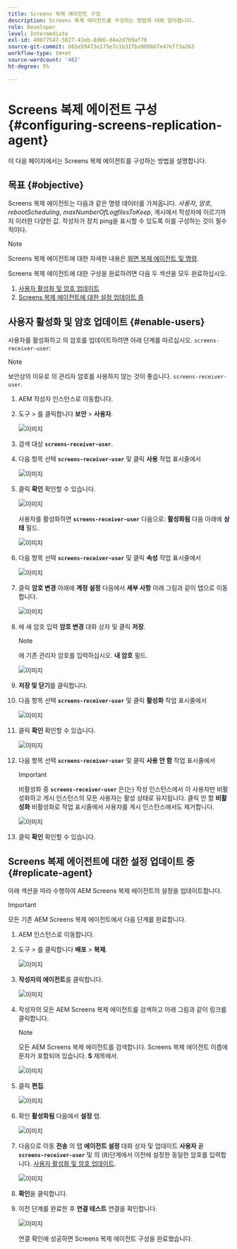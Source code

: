 ```yaml
---
title: Screens 복제 에이전트 구성
description: Screens 복제 에이전트를 구성하는 방법에 대해 알아봅니다.
role: Developer
level: Intermediate
exl-id: 40877547-5027-41eb-8d66-d4a2d7b9af70
source-git-commit: b65e59473e175e7c1b31fba900bb7e47eff3a263
workflow-type: tm+mt
source-wordcount: '462'
ht-degree: 5%

---
```


# Screens 복제 에이전트 구성 {#configuring-screens-replication-agent}

이 다음 페이지에서는 Screens 복제 에이전트를 구성하는 방법을 설명합니다.

## 목표 {#objective}

Screens 복제 에이전트는 다음과 같은 명령 데이터를 가져옵니다. *사용자*, *암호*, *rebootScheduling*, *maxNumberOfLogfilesToKeep*, 게시에서 작성자에 이르기까지 이러한 다양한 값. 작성자가 장치 ping을 표시할 수 있도록 이를 구성하는 것이 필수적이다.

>[!NOTE]
>Screens 복제 에이전트에 대한 자세한 내용은 [화면 복제 에이전트 및 명령](https://experienceleague.adobe.com/en/docs/experience-manager-screens/user-guide/administering/author-publish/author-publish-architecture-overview#screens-replication-agents-and-commands).

Screens 복제 에이전트에 대한 구성을 완료하려면 다음 두 섹션을 모두 완료하십시오.

1. [사용자 활성화 및 암호 업데이트](#enable-users)
1. [Screens 복제 에이전트에 대한 설정 업데이트 중](#replicate-agent)

## 사용자 활성화 및 암호 업데이트 {#enable-users}

사용자를 활성화하고 의 암호를 업데이트하려면 아래 단계를 따르십시오. `screens-receiver-user`:

>[!NOTE]
>보안상의 이유로 의 관리자 암호를 사용하지 않는 것이 좋습니다. `screens-receiver-user`.

1. AEM 작성자 인스턴스로 이동합니다.

1. 도구 > 를 클릭합니다 **보안** > **사용자**.

   ![이미지](/help/user-guide/assets/screens-replication/screens-replication1.png)

1. 검색 대상 **`screens-receiver-user`**.

1. 다음 항목 선택 **`screens-receiver-user`** 및 클릭 **사용** 작업 표시줄에서

   ![이미지](/help/user-guide/assets/screens-replication/screens-replication2.png)

1. 클릭 **확인** 확인할 수 있습니다.

   ![이미지](/help/user-guide/assets/screens-replication/screens-replication3.png)

   사용자를 활성화하면 **`screens-receiver-user`** 다음으로: **활성화됨** 다음 아래에 **상태** 필드.

   ![이미지](/help/user-guide/assets/screens-replication/screens-replication4.png)

1. 다음 항목 선택 **`screens-receiver-user`** 및 클릭 **속성** 작업 표시줄에서

   ![이미지](/help/user-guide/assets/screens-replication/screens-replication5.png)

1. 클릭 **암호 변경** 아래에 **계정 설정** 다음에서 **세부 사항** 아래 그림과 같이 탭으로 이동합니다.

   ![이미지](/help/user-guide/assets/screens-replication/screens-replication6.png)

1. 에 새 암호 입력 **암호 변경** 대화 상자 및 클릭 **저장**.

   >[!NOTE]
   >에 기존 관리자 암호를 입력하십시오. **내 암호** 필드.

   ![이미지](/help/user-guide/assets/screens-replication/screens-replication7.png)

1. **저장 및 닫기**&#x200B;를 클릭합니다.

1. 다음 항목 선택 **`screens-receiver-user`** 및 클릭 **활성화** 작업 표시줄에서

   ![이미지](/help/user-guide/assets/screens-replication/screens-replication8.png)

1. 클릭 **확인** 확인할 수 있습니다.

   ![이미지](/help/user-guide/assets/screens-replication/screens-replication9.png)

1. 다음 항목 선택 **`screens-receiver-user`** 및 클릭 **사용 안 함** 작업 표시줄에서

   >[!IMPORTANT]
   > 비활성화 중 **`screens-receiver-user`** 은(는) 작성 인스턴스에서 이 사용자만 비활성화하고 게시 인스턴스의 모든 사용자는 활성 상태로 유지됩니다. 클릭 안 함 **비활성화** 비활성화로 작업 표시줄에서 사용자를 게시 인스턴스에서도 제거합니다.

   ![이미지](/help/user-guide/assets/screens-replication/screens-replication10.png)

1. 클릭 **확인** 확인할 수 있습니다.

## Screens 복제 에이전트에 대한 설정 업데이트 중 {#replicate-agent}

아래 섹션을 따라 수행하여 AEM Screens 복제 에이전트의 설정을 업데이트합니다.

>[!IMPORTANT]
>모든 기존 AEM Screens 복제 에이전트에서 다음 단계를 완료합니다.

1. AEM 인스턴스로 이동합니다.
1. 도구 > 를 클릭합니다 **배포** > **복제**.

   ![이미지](/help/user-guide/assets/screens-replication/screens-replication1a.png)

1. **작성자의 에이전트**&#x200B;를 클릭합니다.

   ![이미지](/help/user-guide/assets/screens-replication/screens-replication1b.png)

1. 작성자의 모든 AEM Screens 복제 에이전트를 검색하고 아래 그림과 같이 링크를 클릭합니다.

   >[!NOTE]
   >모든 AEM Screens 복제 에이전트를 검색합니다. Screens 복제 에이전트 이름에 문자가 포함되어 있습니다. **S** 제목에서.

   ![이미지](/help/user-guide/assets/screens-replication/screens-replication1c.png)

1. 클릭 **편집**.

   ![이미지](/help/user-guide/assets/screens-replication/screens-replication1d.png)

1. 확인 **활성화됨** 다음에서 **설정** 탭.

   ![이미지](/help/user-guide/assets/screens-replication/screens-replication1e.png)

1. 다음으로 이동 **전송** 의 탭 **에이전트 설정** 대화 상자 및 업데이트 **사용자** 끝 **`screens-receiver-user`** 및 의 (8)단계에서 이전에 설정한 동일한 암호를 입력합니다. [사용자 활성화 및 암호 업데이트](#enable-users).

   ![이미지](/help/user-guide/assets/screens-replication/screens-replication1-f.png)

1. **확인**&#x200B;을 클릭합니다.

1. 이전 단계를 완료한 후 **연결 테스트** 연결을 확인합니다.

   ![이미지](/help/user-guide/assets/screens-replication/screens-replication1g.png)

   연결 확인에 성공하면 Screens 복제 에이전트 구성을 완료했습니다.

